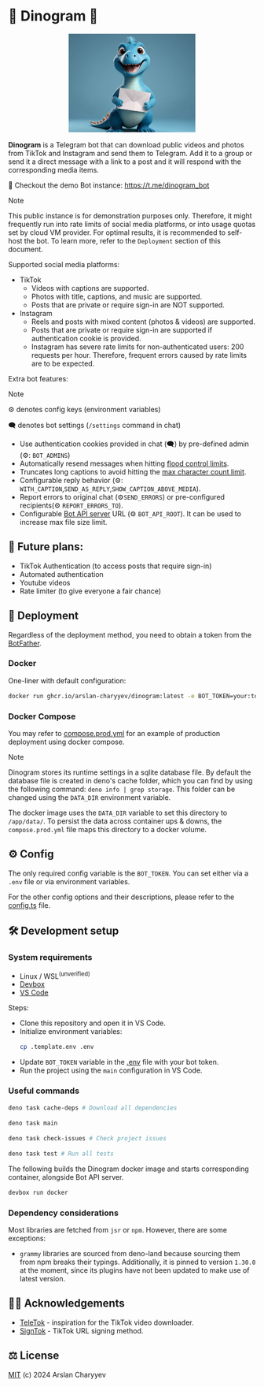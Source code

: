 # 🦕 Dinogram 📨

<div style="text-align:center"><img src="./assets/img/logo.jpg" height=200/></div>

**Dinogram** is a Telegram bot that can download public videos and photos from
TikTok and Instagram and send them to Telegram. Add it to a group or send it a
direct message with a link to a post and it will respond with the corresponding
media items.

🎁 Checkout the demo Bot instance: https://t.me/dinogram_bot

> [!NOTE]
> This public instance is for demonstration purposes only. Therefore, it might
> frequently run into rate limits of social media platforms, or into usage
> quotas set by cloud VM provider. For optimal results, it is recommended to
> self-host the bot. To learn more, refer to the `Deployment` section of this
> document.

Supported social media platforms:

- TikTok
  - Videos with captions are supported.
  - Photos with title, captions, and music are supported.
  - Posts that are private or require sign-in are NOT supported.
- Instagram
  - Reels and posts with mixed content (photos & videos) are supported.
  - Posts that are private or require sign-in are supported if authentication
    cookie is provided.
  - Instagram has severe rate limits for non-authenticated users: 200 requests
    per hour. Therefore, frequent errors caused by rate limits are to be
    expected.

Extra bot features:

> [!NOTE]
> ⚙️ denotes config keys (environment variables)
>
> 🗨️ denotes bot settings (`/settings` command in chat)

- Use authentication cookies provided in chat (🗨️) by pre-defined admin (⚙️:
  `BOT_ADMINS`)
- Automatically resend messages when hitting
  [flood control limits](https://grammy.dev/advanced/flood).
- Truncates long captions to avoid hitting the
  [max character count limit](https://limits.tginfo.me/en).
- Configurable reply behavior (⚙️:
  `WITH_CAPTION`,`SEND_AS_REPLY`,`SHOW_CAPTION_ABOVE_MEDIA`).
- Report errors to original chat (⚙️`SEND_ERRORS`) or pre-configured
  recipients(⚙️ `REPORT_ERRORS_TO`).
- Configurable
  [Bot API server](https://core.telegram.org/bots/api#using-a-local-bot-api-server)
  URL (⚙️ `BOT_API_ROOT`). It can be used to increase max file size limit.

## 🔮 Future plans:

- TikTok Authentication (to access posts that require sign-in)
- Automated authentication
- Youtube videos
- Rate limiter (to give everyone a fair chance)

## 🚀 Deployment

Regardless of the deployment method, you need to obtain a token from the
[BotFather](https://telegram.me/BotFather).

### Docker

One-liner with default configuration:

```sh
docker run ghcr.io/arslan-charyyev/dinogram:latest -e BOT_TOKEN=your:token
```

### Docker Compose

You may refer to [compose.prod.yml](./compose.prod.yml) for an example of
production deployment using docker compose.

> [!NOTE]
> Dinogram stores its runtime settings in a sqlite database file. By default the
> database file is created in deno's cache folder, which you can find by using
> the following command: `deno info | grep storage`. This folder can be changed
> using the `DATA_DIR` environment variable.
>
> The docker image uses the `DATA_DIR` variable to set this directory to
> `/app/data/`. To persist the data across container ups & downs, the
> `compose.prod.yml` file maps this directory to a docker volume.

## ⚙️ Config

The only required config variable is the `BOT_TOKEN`. You can set either via a
`.env` file or via environment variables.

For the other config options and their descriptions, please refer to the
[config.ts](src/core/config.ts) file.

## 🛠️ Development setup

### System requirements

- Linux / WSL<sup>(unverified)</sup>
- [Devbox](https://www.jetify.com/devbox/docs/quickstart/)
- [VS Code](https://code.visualstudio.com/)

Steps:

- Clone this repository and open it in VS Code.
- Initialize environment variables:
  ```sh
  cp .template.env .env
  ```
- Update `BOT_TOKEN` variable in the [.env](.env) file with your bot token.
- Run the project using the `main` configuration in VS Code.

### Useful commands

```sh
deno task cache-deps # Download all dependencies
```

```sh
deno task main
```

```sh
deno task check-issues # Check project issues
```

```sh
deno task test # Run all tests
```

The following builds the Dinogram docker image and starts corresponding
container, alongside Bot API server.

```sh
devbox run docker
```

### Dependency considerations

Most libraries are fetched from `jsr` or `npm`. However, there are some
exceptions:

- `grammy` libraries are sourced from deno-land because sourcing them from npm
  breaks their typings. Additionally, it is pinned to version `1.30.0` at the
  moment, since its plugins have not been updated to make use of latest version.

## 🙏🏻 Acknowledgements

- [TeleTok](https://github.com/captaincolonelfox/TeleTok) - inspiration for the
  TikTok video downloader.
- [SignTok](https://github.com/pablouser1/SignTok) - TikTok URL signing method.

## ⚖️ License

[MIT](./LICENSE) (c) 2024 Arslan Charyyev
